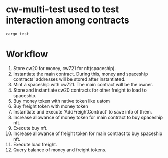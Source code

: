 # cw-multi-test used to test interaction among contracts

```shell
cargo test
```

# Workflow

1. Store cw20 for money, cw721 for nft(spaceship).
2. Instantiate the main contract. During this, money and spaceship contracts' addresses will be stored after
   instantiated.
3. Mint a spaceship with cw721. The main contract will be the owner.
4. Store and instantiate cw20 contracts for other freight to load to spaceship.
5. Buy money token with native token like uatom
6. Buy freight token with money token
7. Instantiate and execute 'AddFreightContract' to save info of them.
8. Increase allowance of money token for main contract to buy spaceship nft.
9. Execute buy nft.
10. Increase allowance of freight token for main contract to buy spaceship nft.
11. Execute load freight.
12. Query balance of money and freight tokens.

